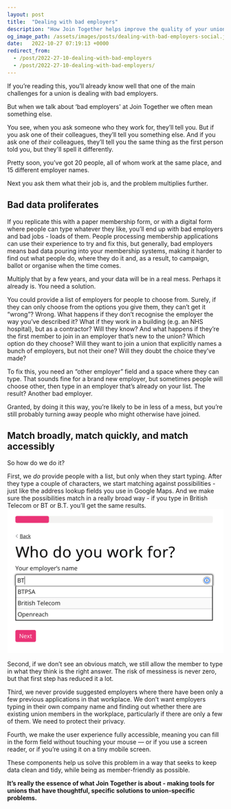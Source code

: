 ```yaml
---
layout: post
title:  "Dealing with bad employers"
description: "How Join Together helps improve the quality of your union's employer data"
og_image_path: /assets/images/posts/dealing-with-bad-employers-social.jpg
date:   2022-10-27 07:19:13 +0000
redirect_from:
  - /post/2022-27-10-dealing-with-bad-employers
  - /post/2022-27-10-dealing-with-bad-employers/
---
```


If you’re reading this, you’ll already know well that one of the main challenges for a union is dealing with bad employers.

But when we talk about ‘bad employers' at Join Together we often mean something else.

You see, when you ask someone who they work for, they’ll tell you. But if you ask one of their colleagues, they’ll tell you something else. And if you ask one of *their* colleagues, they’ll tell you the same thing as the first person told you, but they'll spell it differently.

Pretty soon, you’ve got 20 people, all of whom work at the same place, and 15 different employer names.

Next you ask them what their job is, and the problem multiplies further.

## Bad data proliferates

If you replicate this with a paper membership form, or with a digital form where people can type whatever they like, you’ll end up with bad employers and bad jobs - loads of them. People processing membership applications can use their experience to try and fix this, but generally, bad employers means bad data pouring into your membership systems, making it harder to find out what people do, where they do it and, as a result, to campaign, ballot or organise when the time comes.

Multiply that by a few years, and your data will be in a real mess. Perhaps it already is. You need a solution.

You could provide a list of employers for people to choose from. Surely, if they can only choose from the options you give them, they can’t get it “wrong”? Wrong. What happens if they don’t recognise the employer the way you’ve described it? What if they work in a building (e.g. an NHS hospital), but as a contractor? Will they know? And what happens if they’re the first member to join in an employer that’s new to the union? Which option do they choose? Will they want to join a union that explicitly names a bunch of employers, but not their one? Will they doubt the choice they’ve made?

To fix this, you need an “other employer” field and a space where they can type. That sounds fine for a brand new employer, but sometimes people will choose other, then type in an employer that’s already on your list. The result? Another bad employer.

Granted, by doing it this way, you’re likely to be in less of a mess, but you’re still probably turning away people who might otherwise have joined.

## Match broadly, match quickly, and match accessibly

So how do we do it?

First, we *do* provide people with a list, but only when they start typing. After they type a couple of characters, we start matching against possibilities - just like the address lookup fields you use in Google Maps. And we make sure the possibilities match in a really broad way - if you type in British Telecom or BT or B.T. you’ll get the same results.
![employer-lookup](/assets/images/employer-lookup.png)

Second, if we don’t see an obvious match, we still allow the member to type in what they think is the right answer. The risk of messiness is never zero, but that first step has reduced it a lot.

Third, we never provide suggested employers where there have been only a few previous applications in that workplace. We don’t want employers typing in their own company name and finding out whether there are existing union members in the workplace, particularly if there are only a few of them. We need to protect their privacy.

Fourth, we make the user experience fully accessible, meaning you can fill in the form field without touching your mouse — or if you use a screen reader, or if you’re using it on a tiny mobile screen.

These components help us solve this problem in a way that seeks to keep data clean and tidy, while being as member-friendly as possible.

**It’s really the essence of what Join Together is about - making tools for unions that have thoughtful, specific solutions to union-specific problems.**
